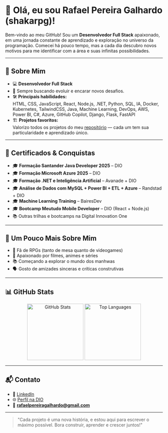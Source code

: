 # 👋 Olá, eu sou Rafael Pereira Galhardo (shakarpg)!

Bem-vindo ao meu GitHub! Sou um **Desenvolvedor Full Stack** apaixonado, em uma jornada constante de aprendizado e exploração no universo da programação. Comecei há pouco tempo, mas a cada dia descubro novos motivos para me identificar com a área e suas infinitas possibilidades.

---

## 🚀 Sobre Mim

- 💻 **Desenvolvedor Full Stack**  
- 🌱 Sempre buscando evoluir e encarar novos desafios.
- 🛠️ **Principais habilidades:**  
  HTML, CSS, JavaScript, React, Node.js, .NET, Python, SQL, IA, Docker, Kubernetes, TailwindCSS, Java, Machine Learning, DevOps, AWS, Power BI, C#, Azure, GitHub Copilot, Django, Flask, FastAPI
- 🏗️ **Projetos favoritos:**  
  Valorizo todos os projetos do meu [repositório](https://github.com/shakarpg?tab=repositories) — cada um tem sua particularidade e aprendizado único.

---

## 📜 Certificados & Conquistas  

- 🎓 **Formação Santander Java Developer 2025** – DIO  
- 🎓 **Formação Microsoft Azure 2025** – DIO  
- 🎓 **Formação .NET e Inteligência Artificial** – Avanade + DIO  
- 🎓 **Análise de Dados com MySQL + Power BI + ETL + Azure** – Randstad + DIO  
- 🎓 **Machine Learning Training** – BairesDev  
- 🎓 **Bootcamp Meutudo Mobile Developer** – DIO (React + Node.js)  
- 📚 Outras trilhas e bootcamps na Digital Innovation One
  
---

## 🧩 Um Pouco Mais Sobre Mim

- 🎲 Fã de RPGs (tanto de mesa quanto de videogames)
- 🍿 Apaixonado por filmes, animes e séries
- 📚 Começando a explorar o mundo dos manhwas
- 🗣️ Gosto de amizades sinceras e críticas construtivas
  
---

## 📊 GitHub Stats  

<p align="center">
  <img height="180em" src="https://github-readme-stats.vercel.app/api?username=shakarpg&show_icons=true&theme=tokyonight" alt="GitHub Stats" />
  <img height="180em" src="https://github-readme-stats.vercel.app/api/top-langs/?username=shakarpg&layout=compact&theme=tokyonight" alt="Top Languages" />
</p>



---

## 📬 Contato  

- 💼 [LinkedIn](https://www.linkedin.com/in/rpg2011)  
- 🌐 [Perfil na DIO](https://www.dio.me/users/rafaelpereiragalhardo)  
- 📧 **rafaelpereiragalhardo@gmail.com**  
---

> "Cada projeto é uma nova história, e estou aqui para escrever o máximo possível. Bora construir, aprender e crescer juntos!" 


